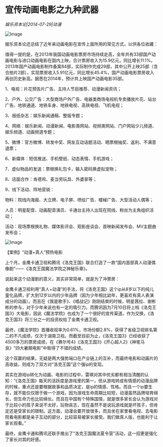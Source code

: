 # 宣传动画电影之九种武器

*娱乐资本论|2014-07-29|动漫*

![Image](http://p2.pstatp.com/large/6c3200046f943a927f5b)

娱乐资本论还总结了近年来动画电影在宣传上面所用的常见方式，以供各位收藏：

值得一提的是，在2013年我国动画电影票房市场持续走高，全年共有33部国产动画电影与进口动画电影在国内上映，合计票房收入为15.9亿元，同比增长11.1%。2013年国产动画电影制作备案84部，实际制作完成29部，其中公开上映25部（含合拍片2部），实现票房收入5.91亿元，同比增长45.4%，国产动画电影票房收入再创历史新高。据悉在2014年，预计共上映国产动画电影35部。

1、电视：片花预告片广告、主持人节目推荐、动漫新闻资讯；

2、户外、公交广告：大型商场户外广告、电器类商场电视机专卖播放片花、站台广告、地铁通道、地铁车身、地铁电视、高铁电视、飞机电视；

3、报纸杂志：娱乐新闻通稿、整版专题；

4、网络：娱乐新闻、动漫新闻、电影类网站、视频类网站、门户网站少儿频道、娱乐频道、动画频道专题；

5、微博：官方微博、转发中奖、网友互动话题活动、晒票根抽奖、返利、不满意退票；

6、新媒体：短信推送、手机壁纸、动态表情、手机游戏；

7、虚似物品的发送：票根换礼包卡，输入密码换虚拟宠物；

8、店面合作：肯德鸡、麦当劳玩具、外婆家等；

9、线下活动、阵地营销：

物料：院线内海报、大立牌、电子屏、喷绘广告、楼梯广告、大型活动人偶等；

人员：明星配音、动画配音演员、卡通台主持人出现在院线、粉丝为主角组织活动；

活动：现场票根换礼物、媒体影评会、观影座谈会、首映新闻发布会、MV主题曲发布会；

![Image](http://p2.pstatp.com/large/6c3200046f96368ce68a)

【案例】“动漫+真人”预热电影

上个月，金鹰卡通卫视和腾讯《洛克王国》联合打造了一款“国内首部真人动漫偶像剧”——《洛克王国魔法学院之神秘乐章》。

说起来这个动漫剧的意义，其实非常简单，就是为了冲票房：

金鹰卡通卫视利用“真人+动漫”的手法，将《洛克王国》这个ip从8岁以下的纯儿童化品牌，扩大到12岁以内的少年品牌（因为少年相比幼年，更喜欢有真人表演成分的动画）。而且在《我是歌手》、《唱战记》刚刚结束的时候，明星茜拉、谢彬彬的参与，对于少年来说也有一定的吸引力。而腾讯因为7月10日将上档《洛克王国3》大电影，因此《魔法学院》也成为了一个很好的宣传渠道。作为交换，《洛克王国3》将三分之一的投资权给了金鹰卡通卫视。

最终，《魔法学院》首播收视率为0.61%，市场份额2.8%，获得了省级卫视排名第二的不凡成绩，仅次于湖南卫视。而截至目前为止，《洛克王国3》已经收获了4500多万的票房成绩，在《赛尔号4》《洛克王国3》《开心超人2》《神笔马良》“四大暑期电影”中取得了不错的成绩。

这个双赢的结果，无疑是两大强势端口在产业链上的互补，而最终电影和动画片的高收益，则成为了双方对“洛克王国”这个强ip的变现。

其实在游戏ip转化为动画、电影的过程中，雷瑛对其中优劣都有相当清醒的认知：“《洛克王国》每天的活跃度是游戏里的第一，但从游戏转成有情感的动漫品牌的时候，重点还是要根据故事和品质决定，是ip的情感、性格。而且一个ip要生存，就不能仅仅限于做一个游戏，因为游戏生命周期比较短，动漫虽然品牌培育绵长，但生命力也比较绵长。而且在中国有个特殊国情，就是很多家长会认为游戏对于比较小的孩子来说不太好，玩物丧志，现在虽然不是说玩游戏就是坏孩子，但肯定还是受家长的限制。这方面，动漫会要开放很多，而且坐在家里看电视、去电影院看电影都是亲子互动的部分，比较容易被家长接受。我们做真人版，也能利于让家长观看。”

最终，金鹰卡通和腾讯还联手推出了“洛克王国魔法夏令营”活动，这一招更是强化了家长对其的好感。

